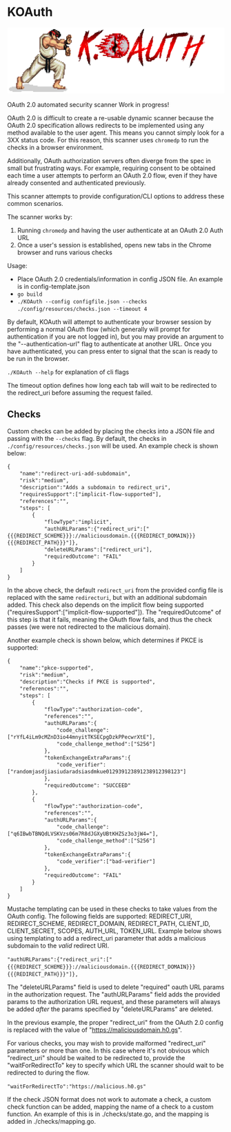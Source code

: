 # KOAuth
![alt text](https://github.com/morganc3/KOAuth/blob/master/docs/KOAuth.png)

OAuth 2.0 automated security scanner
Work in progress!

OAuth 2.0 is difficult to create a re-usable dynamic scanner because the OAuth 2.0 specification allows redirects to be implemented using any method available to the user agent. This means you cannot simply look for a 3XX status code. 
For this reason, this scanner uses `chromedp` to run the checks in a browser environment. 

Additionally, OAuth authorization servers often diverge from the spec in small but 
frustrating ways. For example, requiring consent to be obtained each time a user 
attempts to perform an OAuth 2.0 flow, even if they have already consented and authenticated 
previously. 

This scanner attempts to provide configuration/CLI options to address these common scenarios. 

The scanner works by:

1. Running `chromedp` and having the user authenticate at an OAuth 2.0 Auth URL
2. Once a user's session is established, opens new tabs in the Chrome browser and runs 
various checks

Usage:
- Place OAuth 2.0 credentials/information in config JSON file. An example is in config-template.json
- `go build`
- `./KOAuth --config configfile.json --checks ./config/resources/checks.json --timeout 4`

By default, KOAuth will attempt to authenticate your browser session by performing a normal OAuth flow (which generally will prompt for authentication if you are not logged in), 
but you may provide an argument to the "--authentication-url" flag to authenticate at another URL. Once you have authenticated, 
you can press enter to signal that the scan is ready to be run in the browser.

`./KOAuth --help` for explanation of cli flags

The timeout option defines how long each tab will wait to be redirected to the redirect_uri 
before assuming the request failed. 


## Checks
Custom checks can be added by placing the checks into a JSON file and passing with the `--checks` flag.
By default, the checks in `./config/resources/checks.json` will be used. An example check is shown 
below:

```
{
    "name":"redirect-uri-add-subdomain",
    "risk":"medium",
    "description":"Adds a subdomain to redirect_uri",
    "requiresSupport":["implicit-flow-supported"],
    "references":"",
    "steps": [
        {
            "flowType":"implicit",
            "authURLParams":{"redirect_uri":["{{{REDIRECT_SCHEME}}}://maliciousdomain.{{{REDIRECT_DOMAIN}}}{{{REDIRECT_PATH}}}"]},
            "deleteURLParams":["redirect_uri"],
            "requiredOutcome": "FAIL"
        }
    ]
}
```

In the above check, the default `redirect_uri` from the provided config file is replaced with the same `redirecturi`, 
but with an additional subdomain added. This check also depends on the implicit flow being supported ("requiresSupport":["implicit-flow-supported"]). The "requiredOutcome" of this step is that it fails, meaning the OAuth flow fails, 
and thus the check passes (we were not redirected to the malicious domain). 

Another example check is shown below, which determines if PKCE is supported:

```
{
    "name":"pkce-supported",
    "risk":"medium",
    "description":"Checks if PKCE is supported",
    "references":"",
    "steps": [
        {
            "flowType":"authorization-code",
            "references":"",
            "authURLParams":{
                "code_challenge":["rYfL4iLm9cMZnD3io44mnyitTKSECpgDzkPPecwrXtE"],
                "code_challenge_method":["S256"]
            },
            "tokenExchangeExtraParams":{
                "code_verifier":["randomjasdjiasiudaradsiasdmkue012939123891238912398123"]
            },
            "requiredOutcome": "SUCCEED"
        },
        {
            "flowType":"authorization-code",
            "references":"",
            "authURLParams":{
                "code_challenge":["q6IBwbTBNQdLVSKVzs06m7R8dJGXyUBtKHZSz3o3jW4="],
                "code_challenge_method":["S256"]
            },
            "tokenExchangeExtraParams":{
                "code_verifier":["bad-verifier"]
            },
            "requiredOutcome": "FAIL"
        }
    ]
}
```

Mustache templating can be used in these checks to take values from the OAuth config. The 
following fields are supported: REDIRECT_URI, REDIRECT_SCHEME, REDIRECT_DOMAIN, REDIRECT_PATH,
CLIENT_ID, CLIENT_SECRET, SCOPES, AUTH_URL, TOKEN_URL. Example below shows using 
templating to add a redirect_uri parameter that adds a malicious subdomain to the _valid_ 
redirect URI.

```"authURLParams":{"redirect_uri":["{{{REDIRECT_SCHEME}}}://maliciousdomain.{{{REDIRECT_DOMAIN}}}{{{REDIRECT_PATH}}}"]},```

The "deleteURLParams" field is used to delete "required" oauth URL params in the 
authorization request. The "authURLParams" field adds the provided params to the 
authorization URL request, and these parameters will always be added _after_ 
the params specified by "deleteURLParams" are deleted. 

In the previous example, the proper "redirect_uri" from the OAuth 2.0 config is replaced 
with the value of "https://maliciousdomain.h0.gs".

For various checks, you may wish to provide malformed "redirect_uri"
parameters or more than one. In this case where it's not obvious which 
"redirect_uri" should be waited to be redirected to, provide the 
"waitForRedirectTo" key to specify which URL the scanner should wait 
to be redirected to during the flow.

```"waitForRedirectTo":"https://malicious.h0.gs"```

If the check JSON format does not work to automate a check, a custom check function can be added, 
mapping the name of a check to a custom function. An example of this is in ./checks/state.go, 
and the mapping is added in ./checks/mapping.go.

